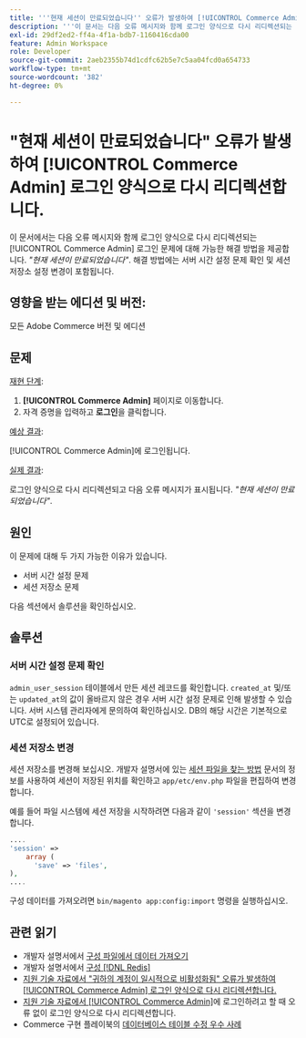 ```yaml
---
title: '''현재 세션이 만료되었습니다'' 오류가 발생하여 [!UICONTROL Commerce Admin] 로그인 양식으로 다시 리디렉션합니다.'''
description: '''이 문서는 다음 오류 메시지와 함께 로그인 양식으로 다시 리디렉션되는 [!UICONTROL Commerce Admin] 로그인 문제에 대해 가능한 해결 방법을 제공합니다. *"현재 세션이 만료되었습니다"*. 해결 방법에는 서버 시간 설정 문제 확인 및 세션 저장소 설정 변경이 포함됩니다.'
exl-id: 29df2ed2-ff4a-4f1a-bdb7-1160416cda00
feature: Admin Workspace
role: Developer
source-git-commit: 2aeb2355b74d1cdfc62b5e7c5aa04fcd0a654733
workflow-type: tm+mt
source-wordcount: '382'
ht-degree: 0%

---
```


# &quot;현재 세션이 만료되었습니다&quot; 오류가 발생하여 [!UICONTROL Commerce Admin] 로그인 양식으로 다시 리디렉션합니다.

이 문서에서는 다음 오류 메시지와 함께 로그인 양식으로 다시 리디렉션되는 [!UICONTROL Commerce Admin] 로그인 문제에 대해 가능한 해결 방법을 제공합니다. *&quot;현재 세션이 만료되었습니다&quot;*. 해결 방법에는 서버 시간 설정 문제 확인 및 세션 저장소 설정 변경이 포함됩니다.

## 영향을 받는 에디션 및 버전:

모든 Adobe Commerce 버전 및 에디션

## 문제

<u>재현 단계</u>:

1. **[!UICONTROL Commerce Admin]** 페이지로 이동합니다.
1. 자격 증명을 입력하고 **로그인**&#x200B;을 클릭합니다.

<u>예상 결과</u>:

[!UICONTROL Commerce Admin]에 로그인됩니다.

<u>실제 결과</u>:

로그인 양식으로 다시 리디렉션되고 다음 오류 메시지가 표시됩니다. *&quot;현재 세션이 만료되었습니다&quot;*.

## 원인

이 문제에 대해 두 가지 가능한 이유가 있습니다.

* 서버 시간 설정 문제
* 세션 저장소 문제

다음 섹션에서 솔루션을 확인하십시오.

## 솔루션

### 서버 시간 설정 문제 확인

`admin_user_session` 테이블에서 만든 세션 레코드를 확인합니다. `created_at` 및/또는 `updated_at`의 값이 올바르지 않은 경우 서버 시간 설정 문제로 인해 발생할 수 있습니다. 서버 시스템 관리자에게 문의하여 확인하십시오. DB의 해당 시간은 기본적으로 UTC로 설정되어 있습니다.

### 세션 저장소 변경

세션 저장소를 변경해 보십시오. 개발자 설명서에 있는 [세션 파일을 찾는 방법](https://experienceleague.adobe.com/en/docs/commerce-operations/configuration-guide/storage/session-storage/sessions) 문서의 정보를 사용하여 세션이 저장된 위치를 확인하고 `app/etc/env.php` 파일을 편집하여 변경합니다.

예를 들어 파일 시스템에 세션 저장을 시작하려면 다음과 같이 `'session'` 섹션을 변경합니다.

```php
....
'session' =>
    array (
      'save' => 'files',
),
....
```

구성 데이터를 가져오려면 `bin/magento app:config:import` 명령을 실행하십시오.


## 관련 읽기

* 개발자 설명서에서 [구성 파일에서 데이터 가져오기](https://experienceleague.adobe.com/en/docs/commerce-operations/configuration-guide/cli/configuration-management/import-configuration)
* 개발자 설명서에서 [구성 [!DNL Redis]](https://experienceleague.adobe.com/en/docs/commerce-operations/configuration-guide/cache/redis/config-redis)
* [지원 기술 자료에서 &quot;귀하의 계정이 일시적으로 비활성화됨&quot; 오류가 발생하여 [!UICONTROL Commerce Admin] 로그인 양식으로 다시 리디렉션합니다.](https://experienceleague.adobe.com/en/docs/commerce-knowledge-base/kb/troubleshooting/miscellaneous/redirect-back-to-the-admin-login-form-with-your-account-is-temporarily-disabled-error)
* [지원 기술 자료에서 [!UICONTROL Commerce Admin]](https://experienceleague.adobe.com/en/docs/commerce-knowledge-base/kb/troubleshooting/miscellaneous/login-redirect-when-trying-to-login-to-magento-admin)에 로그인하려고 할 때 오류 없이 로그인 양식으로 다시 리디렉션합니다.
* Commerce 구현 플레이북의 [데이터베이스 테이블 수정 우수 사례](https://experienceleague.adobe.com/en/docs/commerce-operations/implementation-playbook/best-practices/development/modifying-core-and-third-party-tables#why-adobe-recommends-avoiding-modifications)

